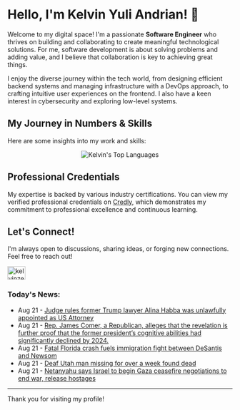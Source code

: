 # Hello, I'm Kelvin Yuli Andrian! 👋

Welcome to my digital space! I'm a passionate **Software Engineer** who thrives on building and collaborating to create meaningful technological solutions. For me, software development is about solving problems and adding value, and I believe that collaboration is key to achieving great things.

I enjoy the diverse journey within the tech world, from designing efficient backend systems and managing infrastructure with a DevOps approach, to crafting intuitive user experiences on the frontend. I also have a keen interest in cybersecurity and exploring low-level systems.

## My Journey in Numbers & Skills

Here are some insights into my work and skills:

<p align="center">
  <img src="https://github-readme-stats.vercel.app/api/top-langs/?username=kelvinzer0&layout=compact&theme=radical" alt="Kelvin's Top Languages" />
</p>

## Professional Credentials

My expertise is backed by various industry certifications. You can view my verified professional credentials on [Credly](https://www.credly.com/users/kelvin-yuli-andrian/badges), which demonstrates my commitment to professional excellence and continuous learning.

## Let's Connect!

I'm always open to discussions, sharing ideas, or forging new connections. Feel free to reach out!

<p align="left">
    <a href="https://linkedin.com/in/kelvinzero" target="blank"><img align="center" src="https://cdn.jsdelivr.net/npm/simple-icons@3.0.1/icons/linkedin.svg" alt="kelvinzero" height="30" width="40" /></a>
</p>

### Today's News:

<!-- feed start -->
- Aug 21 - [Judge rules former Trump lawyer Alina Habba was unlawfully appointed as US Attorney](https://www.yahoo.com/news/articles/judge-rules-alina-habba-unlawfully-193930474.html)
- Aug 21 - [Rep. James Comer, a Republican, alleges that the revelation is further proof that the former president’s cognitive abilities had significantly declined by 2024.](https://www.yahoo.com/news/videos/rep-james-comer-republican-alleges-191105468.html)
- Aug 21 - [Fatal Florida crash fuels immigration fight between DeSantis and Newsom](https://www.yahoo.com/news/articles/fatal-florida-crash-fuels-immigration-182549801.html)
- Aug 21 - [Deaf Utah man missing for over a week found dead](https://www.yahoo.com/news/articles/deaf-utah-man-missing-over-174545090.html)
- Aug 21 - [Netanyahu says Israel to begin Gaza ceasefire negotiations to end war, release hostages](https://www.yahoo.com/news/articles/netanyahu-says-israel-begin-gaza-171942984.html)
<!-- feed end -->

---

Thank you for visiting my profile!
